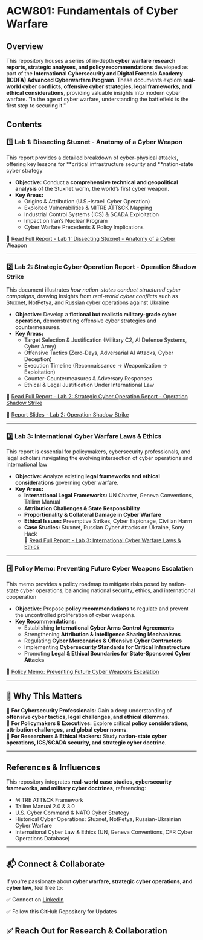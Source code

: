 # ACW801:	Fundamentals of Cyber Warfare

## Overview
This repository houses a series of in-depth **cyber warfare research reports, strategic analyses, and policy recommendations** developed as part of the **International Cybersecurity and Digital Forensic Academy (ICDFA) Advanced Cyberwarfare Program**. These documents explore **real-world cyber conflicts, offensive cyber strategies, legal frameworks, and ethical considerations**, providing valuable insights into modern cyber warfare.
"In the age of cyber warfare, understanding the battlefield is the first step to securing it."

## Contents

### 1️⃣ **Lab 1: Dissecting Stuxnet - Anatomy of a Cyber Weapon**
This report provides a detailed breakdown of cyber-physical attacks, offering key lessons for **critical infrastructure security and **nation-state cyber strategy
- **Objective:** Conduct a **comprehensive technical and geopolitical analysis** of the Stuxnet worm, the world’s first cyber weapon.
- **Key Areas:**
  - Origins & Attribution (U.S.-Israeli Cyber Operation)
  - Exploited Vulnerabilities & MITRE ATT&CK Mapping
  - Industrial Control Systems (ICS) & SCADA Exploitation
  - Impact on Iran’s Nuclear Program
  - Cyber Warfare Precedents & Policy Implications  

📄 [Read Full Report - Lab 1: Dissecting Stuxnet - Anatomy of a Cyber Weapon](https://github.com/reyincyber/Cyberwarfare/blob/main/ACW801/ACW801_L1%20-%20Dissecting%20Stuxnet%20Anatomy%20of%20a%20Cyber%20Weapon.pdf)

---

### 2️⃣ **Lab 2: Strategic Cyber Operation Report - Operation Shadow Strike**
This document illustrates *how nation-states conduct structured cyber campaigns*, drawing insights from *real-world cyber conflicts* such as Stuxnet, NotPetya, and Russian cyber operations against Ukraine
- **Objective:** Develop a **fictional but realistic military-grade cyber operation**, demonstrating offensive cyber strategies and countermeasures.
- **Key Areas:**
  - Target Selection & Justification (Military C2, AI Defense Systems, Cyber Army)
  - Offensive Tactics (Zero-Days, Adversarial AI Attacks, Cyber Deception)
  - Execution Timeline (Reconnaissance → Weaponization → Exploitation)
  - Counter-Countermeasures & Adversary Responses
  - Ethical & Legal Justification Under International Law  

📄 [Read Full Report - Lab 2: Strategic Cyber Operation Report - Operation Shadow Strike](https://github.com/reyincyber/Cyberwarfare/blob/main/ACW801/ACW801_L2_Strategic%20Cyber%20Operation%20Report-Operation%20Shadow%20Strike.pdf)

📄 [Report Slides - Lab 2: Operation Shadow Strike](https://github.com/reyincyber/Cyberwarfare/blob/main/ACW801/ACW801_%20Operation%20Shadow%20Strike%20Slides.pptx)

---

### 3️⃣ **Lab 3: International Cyber Warfare Laws & Ethics**
This report is essential for policymakers, cybersecurity professionals, and legal scholars navigating the evolving intersection of cyber operations and international law
- **Objective:** Analyze existing **legal frameworks and ethical considerations** governing cyber warfare.
- **Key Areas:**
  - **International Legal Frameworks:** UN Charter, Geneva Conventions, Tallinn Manual  
  - **Attribution Challenges & State Responsibility**  
  - **Proportionality & Collateral Damage in Cyber Warfare**  
  - **Ethical Issues:** Preemptive Strikes, Cyber Espionage, Civilian Harm  
  - **Case Studies:** Stuxnet, Russian Cyber Attacks on Ukraine, Sony Hack  
📄 [Read Full Report - Lab 3: International Cyber Warfare Laws & Ethics](https://github.com/reyincyber/Cyberwarfare/blob/main/ACW801/ACW801_L3_International%20Cyber%20Warfare%20Laws%20and%20Ethics.pdf)

---

### 4️⃣ **Policy Memo: Preventing Future Cyber Weapons Escalation**
This memo provides a policy roadmap to mitigate risks posed by nation-state cyber operations, balancing national security, ethics, and international cooperation
- **Objective:** Propose **policy recommendations** to regulate and prevent the uncontrolled proliferation of cyber weapons.
- **Key Recommendations:**
  - Establishing **International Cyber Arms Control Agreements**
  - Strengthening **Attribution & Intelligence Sharing Mechanisms**
  - Regulating **Cyber Mercenaries & Offensive Cyber Contractors**
  - Implementing **Cybersecurity Standards for Critical Infrastructure**
  - Promoting **Legal & Ethical Boundaries for State-Sponsored Cyber Attacks**  

📄 [Policy Memo: Preventing Future Cyber Weapons Escalation](https://github.com/reyincyber/Cyberwarfare/blob/main/ACW801/Policy%20Memo%20Recommending%20Safeguards%20To%20Prevent%20Future%20Cyber%20Weapons%20Escalation.pdf)

---

## 🚀 Why This Matters
🔹 **For Cybersecurity Professionals:** Gain a deep understanding of **offensive cyber tactics, legal challenges, and ethical dilemmas**.  
🔹 **For Policymakers & Executives:** Explore critical **policy considerations, attribution challenges, and global cyber norms**.  
🔹 **For Researchers & Ethical Hackers:** Study **nation-state cyber operations, ICS/SCADA security, and strategic cyber doctrine**.  

---

## References & Influences
This repository integrates **real-world case studies, cybersecurity frameworks, and military cyber doctrines**, referencing:
- MITRE ATT&CK Framework
- Tallinn Manual 2.0 & 3.0
- U.S. Cyber Command & NATO Cyber Strategy
- Historical Cyber Operations: Stuxnet, NotPetya, Russian-Ukrainian Cyber Warfare
- International Cyber Law & Ethics (UN, Geneva Conventions, CFR Cyber Operations Database)

---

## 📬 Connect & Collaborate
If you're passionate about **cyber warfare, strategic cyber operations, and cyber law**, feel free to:

✅ Connect on [LinkedIn](https://www.linkedin.com/in/cyberrey/)

✅ Follow this GitHub Repository for Updates

✅ Reach Out for Research & Collaboration
---
